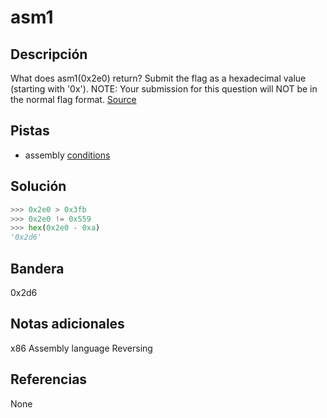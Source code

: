 # asm1

## Descripción
What does asm1(0x2e0) return? Submit the flag as a hexadecimal value (starting with '0x'). NOTE: Your submission for this question will NOT be in the normal flag format. [Source](https://jupiter.challenges.picoctf.org/static/f1c2358ff7d1e9386e41552c549cf2f6/test.S)

## Pistas
- assembly [conditions](https://www.tutorialspoint.com/assembly_programming/assembly_conditions.htm)

## Solución
```python
>>> 0x2e0 > 0x3fb
>>> 0x2e0 != 0x559
>>> hex(0x2e0 - 0xa)
'0x2d6'
```

## Bandera
0x2d6

## Notas adicionales
x86 Assembly language
Reversing

## Referencias
None